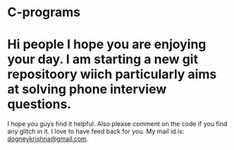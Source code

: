 # C-programs
# Hi people I hope you are enjoying your day. I am starting a new git repositoory wiich particularly aims at solving phone interview questions.
I hope you guys find it helpful. Also please comment on the code if you find any glitch in it. I love to have feed back for you.
My mail id is: dogneykrishna@gmail.com.

